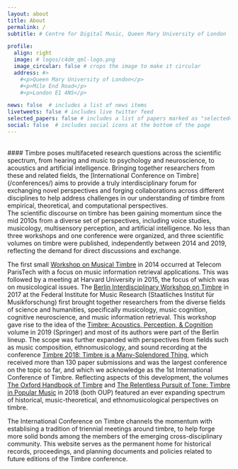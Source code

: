 ```yaml
---
layout: about
title: About
permalink: /
subtitle: # Centre for Digital Music, Queen Mary University of London

profile:
  align: right
  image: # logos/c4dm_qml-logo.png
  image_circular: false # crops the image to make it circular
  address: #>
    #<p>Queen Mary University of London</p>
    #<p>Mile End Road</p>
    #<p>London E1 4NS</p>

news: false  # includes a list of news items
livetweets: false # includes live twitter feed
selected_papers: false # includes a list of papers marked as "selected={true}"
social: false  # includes social icons at the bottom of the page
---
```


<br>
#### Timbre poses multifaceted research questions across the scientific spectrum, from hearing and music to psychology and neuroscience, to acoustics and artificial intelligence. Bringing together researchers from these and related fields, the [International Conference on Timbre](/conferences/) aims to provide a truly interdisciplinary forum for exchanging novel perspectives and forging collaborations across different disciplines to help address challenges in our understanding of timbre from empirical, theoretical, and computational perspectives.

<br>
The scientific discourse on timbre has been gaining momentum since the mid 2010s from a diverse set of perspectives, including voice studies, musicology, multisensory perception, and artificial intelligence. No less than three workshops and one conference were organized, and three scientific volumes on timbre were published, independently between 2014 and 2019, reflecting the demand for direct discussions and exchange. 

The first small [Workshop on Musical Timbre](https://musictimbre.wp.imt.fr) in 2014 occurred at Telecom ParisTech with a focus on music information retrieval applications. This was followed by a meeting at Harvard University in 2015, the focus of which was on musicological issues. The [Berlin Interdisciplinary Workshop on Timbre](http://www.timbre2017.tu-berlin.de/) in 2017 at the Federal Institute for Music Research (Staatliches Institut für Musikforschung) first brought together researchers from the diverse fields of science and humanities, specifically musicology, music cognition, cognitive neuroscience, and music information retrieval. This workshop gave rise to the idea of the [Timbre: Acoustics, Perception, & Cognition](https://link.springer.com/book/10.1007/978-3-030-14832-4) volume in 2019 (Springer) and most of its authors were part of the Berlin lineup. The scope was further expanded with perspectives from fields such as music composition, ethnomusicology, and sound recording at the conference [Timbre 2018: Timbre is a Many-Splendored Thing](https://www.mcgill.ca/timbre2018/), which received more than 130 paper submissions and was the largest conference on the topic so far, and which we acknowledge as the 1st International Conference of Timbre. Reflecting aspects of this development, the volumes [The Oxford Handbook of Timbre](https://academic.oup.com/edited-volume/36334) and [The Relentless Pursuit of Tone: Timbre in Popular Music](https://academic.oup.com/book/10894) in 2018 (both OUP) featured an ever expanding spectrum of historical, music-theoretical, and ethnomusicological perspectives on timbre. 

The International Conference on Timbre channels the momentum with establising a tradition of triennial meetings around timbre, to help forge more solid bonds among the members of the emerging cross-disciplinary community. This website serves as the permanent home for historical records, proceedings, and planning documents and policies related to future editions of the Timbre conference.
